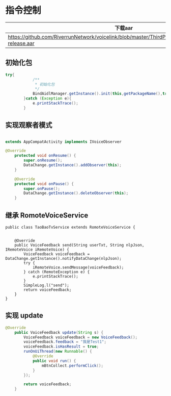 # 指令控制

| 下载aar           | 
| -------------- 
| https://github.com/RiverrunNetwork/voicelink/blob/master/ThirdPartyServer/app/libs/voicethirdparty-release.aar<br> |

## 初始化包
```java
try{
            /**
             * 初始化包
             */
            BindAidlManager.getInstance().init(this,getPackageName(),true);
        }catch (Exception e){
            e.printStackTrace();
        }
```

## 实现观察者模式
```java

extends AppCompatActivity implements IVoiceObserver

@Override
    protected void onResume() {
        super.onResume();
        DataChange.getInstance().addObserver(this);
    }

    @Override
    protected void onPause() {
        super.onPause();
        DataChange.getInstance().deleteObserver(this);
    }
```

## 继承 RomoteVoiceService
```
public class TaoBaoTvService extends RomoteVoiceService {


    @Override
    public VoiceFeedback send(String userTxt, String nlpJson, IRemoteVoice iRemoteVoice) {
        VoiceFeedback voiceFeedback = DataChange.getInstance().notifyDataChange(nlpJson);
        try {
            iRemoteVoice.sendMessage(voiceFeedback);
        } catch (RemoteException e) {
            e.printStackTrace();
        }
        SimpleLog.l("send");
        return voiceFeedback;
    }
}
```
## 实现 update
```java
@Override
    public VoiceFeedback update(String s) {
        VoiceFeedback voiceFeedback = new VoiceFeedback();
        voiceFeedback.feedback = "我是Test1";
        voiceFeedback.isHasResult = true;
        runOnUiThread(new Runnable() {
            @Override
            public void run() {
                mBtnCollect.performClick();
            }
        });

        return voiceFeedback;
    }
```
